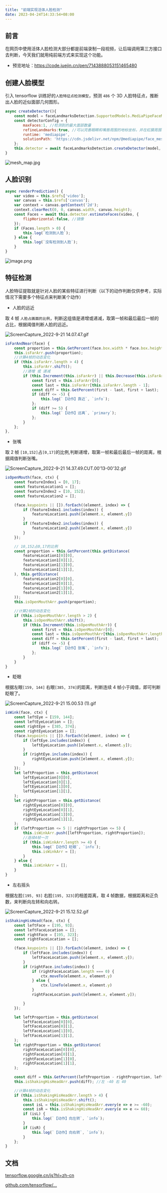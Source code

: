 ```yaml
---
title: "前端实现活体人脸检测"
date: 2023-04-24T14:33:54+08:00
---
```


## 前言

在网页中使用活体人脸检测大部分都是前端录制一段视频，让后端调用第三方接口去判断，今天我们就用纯前端方式来实现这个功能。

- 预览地址：https://code.juejin.cn/pen/7143888053151465480

## 创建人脸模型

引入 tensorflow 训练好的`人脸特征点检测模型`，预测 `486` 个 3D 人脸特征点，推断出人脸的近似面部几何图形。

```js
async createDetector(){
    const model = faceLandmarksDetection.SupportedModels.MediaPipeFaceMesh;
    const detectorConfig = {
        maxFaces:1, //检测到的最大面部数量
        refineLandmarks:true, //可以完善眼睛和嘴唇周围的地标坐标，并在虹膜周围输出其他地标
        runtime: 'mediapipe',
        solutionPath: 'https://cdn.jsdelivr.net/npm/@mediapipe/face_mesh', //WASM二进制文件和模型文件所在的路径
    };
    this.detector = await faceLandmarksDetection.createDetector(model, detectorConfig);
}
```

![mesh_map.jpg](https://p3-juejin.byteimg.com/tos-cn-i-k3u1fbpfcp/d611afcbfeac4fb0baeea85f4a4699a0~tplv-k3u1fbpfcp-zoom-in-crop-mark:4536:0:0:0.awebp?)

## 人脸识别

```js
async renderPrediction() {
    var video = this.$refs['video'];
    var canvas = this.$refs['canvas'];
    var context = canvas.getContext('2d');
    context.clearRect(0, 0, canvas.width, canvas.height);
    const Faces = await this.detector.estimateFaces(video, {
        flipHorizontal:false, //镜像
    });
    if (Faces.length > 0) {
        this.log(`检测到人脸`);
    } else {
        this.log(`没有检测到人脸`);
    }
}
```

![image.png](https://p9-juejin.byteimg.com/tos-cn-i-k3u1fbpfcp/b25773f1a6214967a770ea798c6f02c4~tplv-k3u1fbpfcp-zoom-in-crop-mark:4536:0:0:0.awebp?)

## 特征检测

人脸特征提取就是针对人脸的某些特征进行判断（以下的动作判断仅供参考，实际情况下需要多个特征点来判断某个动作）

- 人脸的远近

取 4 帧 `人脸占画面的比例`，判断这组值是递增或递减，取第一帧和最后最后一帧的占比，根据阈值判断人脸的远近。

![ScreenCapture_2022-9-21 14.07.47.gif](https://p1-juejin.byteimg.com/tos-cn-i-k3u1fbpfcp/d1f3ded86b3d4b589dfcf57d7c0ffc73~tplv-k3u1fbpfcp-zoom-in-crop-mark:4536:0:0:0.awebp?)

```js
isFarAndNear(face) {
    const proportion = this.GetPercent(face.box.width * face.box.height, this.width * this.height);
    this.isFarArr.push(proportion);
    //计算4帧的动态变化
    if (this.isFarArr.length > 4) {
        this.isFarArr.shift();
        //递增 或 递减
        if (this.Increment(this.isFarArr) || this.Decrease(this.isFarArr)) {
            const first = this.isFarArr[0];
            const last = this.isFarArr[this.isFarArr.length - 1];
            const diff = this.GetPercent(first - last, first + last);
            if (diff <= -5) {
                this.log(`【动作】靠近`, `info`);
            };
            if (diff >= 5) {
                this.log(`【动作】远离`, `primary`);
            };
        }
    };
},
```

- 张嘴

取 2 帧 `[10,152]`占`[0,17]`的比例,判断递增，取第一帧和最后最后一帧的距离，根据阈值判断张嘴。

![ScreenCapture_2022-9-21 14.37.49.CUT.00'13-00'32.gif](https://p1-juejin.byteimg.com/tos-cn-i-k3u1fbpfcp/62f717a4806e42aa90100b25ce76af66~tplv-k3u1fbpfcp-zoom-in-crop-mark:4536:0:0:0.awebp?)

```js
isOpenMouth(face, ctx) {
    const featureIndex1 = [0, 17];
    const featureLocation1 = [];
    const featureIndex2 = [10, 152];
    const featureLocation2 = [];

    (face.keypoints || []).forEach((element, index) => {
        if (featureIndex1.includes(index)) {
            featureLocation1.push([element.x, element.y])
        }
        if (featureIndex2.includes(index)) {
            featureLocation2.push([element.x, element.y])
        }
    });

    // 10,152占0,17的比例
    const proportion = this.GetPercent(this.getDistance(
        featureLocation1[0][0],
        featureLocation1[0][1],
        featureLocation1[1][0],
        featureLocation1[1][1],
    ), this.getDistance(
        featureLocation2[0][0],
        featureLocation2[0][1],
        featureLocation2[1][0],
        featureLocation2[1][1],
    ));
    this.isOpenMouthArr.push(proportion);

    //计算2帧的动态变化
    if (this.isOpenMouthArr.length > 2) {
        this.isOpenMouthArr.shift();
        if (this.Increment(this.isOpenMouthArr)) {
            const first = this.isOpenMouthArr[0];
            const last = this.isOpenMouthArr[this.isOpenMouthArr.length - 1];
            const diff = this.GetPercent(first - last, first + last);
            if (diff <= -5) {
                this.log(`【动作】张嘴`, `info`);
            };
        }
    }
}
```

- 眨眼

根据左眼`[159, 144]` 右眼`[385, 374]`的距离，判断连续 4 帧小于阈值，即可判断眨眼了。

![ScreenCapture_2022-9-21 15.00.53 (1).gif](https://p3-juejin.byteimg.com/tos-cn-i-k3u1fbpfcp/be760f1145cf431d9d43610857a21734~tplv-k3u1fbpfcp-zoom-in-crop-mark:4536:0:0:0.awebp?)

```js
isWink(face, ctx) {
    const leftEye = [159, 144];
    const leftEyeLocation = [];
    const rightEye = [385, 374];
    const rightEyeLocation = [];
    (face.keypoints || []).forEach((element, index) => {
        if (leftEye.includes(index)) {
            leftEyeLocation.push([element.x, element.y]);
        }
        if (rightEye.includes(index)) {
            rightEyeLocation.push([element.x, element.y]);
        }
    });
    let leftProportion = this.getDistance(
        leftEyeLocation[0][0],
        leftEyeLocation[0][1],
        leftEyeLocation[1][0],
        leftEyeLocation[1][1],
    );
    let rightProportion = this.getDistance(
        rightEyeLocation[0][0],
        rightEyeLocation[0][1],
        rightEyeLocation[1][0],
        rightEyeLocation[1][1],
    );
    if (leftProportion <= 5 || rightProportion <= 5) {
        this.isWinkArr.push([leftProportion, rightProportion]);
        //连续4帧一次
        if (this.isWinkArr.length >= 4) {
            this.log(`【动作】眨眼`, `info`);
            this.isWinkArr = [];
        }
    } else {
        this.isWinkArr = [];
    }
}
```

- 左右摇头

根据左脸`[195, 93]` 右脸`[195, 323]`的相差距离，取 4 帧数据，根据距离和正负数，来判断向左转和向右转。

![ScreenCapture_2022-9-21 15.12.52.gif](https://p9-juejin.byteimg.com/tos-cn-i-k3u1fbpfcp/3b7a7a53ae3544c784dbde6d5730b106~tplv-k3u1fbpfcp-zoom-in-crop-mark:4536:0:0:0.awebp?)

```js
isShakingHisHead(face, ctx) {
    const leftFace = [195, 93];
    const leftFaceLocation = [];
    const rightFace = [195, 323];
    const rightFaceLocation = [];

    (face.keypoints || []).forEach((element, index) => {
        if (leftFace.includes(index)) {
            leftFaceLocation.push([element.x, element.y]);
        }
        if (rightFace.includes(index)) {
            if (rightFaceLocation.length === 0) {
                ctx.moveTo(element.x, element.y)
            } else {
                ctx.lineTo(element.x, element.y)
            }
            rightFaceLocation.push([element.x, element.y]);

        }
    });

    let leftProportion = this.getDistance(
        leftFaceLocation[0][0],
        leftFaceLocation[0][1],
        leftFaceLocation[1][0],
        leftFaceLocation[1][1],
    );
    let rightProportion = this.getDistance(
        rightFaceLocation[0][0],
        rightFaceLocation[0][1],
        rightFaceLocation[1][0],
        rightFaceLocation[1][1],
    );

    const diff = this.GetPercent(leftProportion - rightProportion, leftProportion + rightProportion);
    this.isShakingHisHeadArr.push(diff); //左 -40 右 40

    //计算4帧的动态变化
    if (this.isShakingHisHeadArr.length > 4) {
        this.isShakingHisHeadArr.shift();
        const isL = this.isShakingHisHeadArr.every(e => e >= -60);
        const isR = this.isShakingHisHeadArr.every(e => e <= 60);
        if (isL) {
            this.log(`【动作】向左转`, `info`);
        }
        if (isR) {
            this.log(`【动作】向右转`, `info`);
        }
    };
}
```

## 文档

[tensorflow.google.cn/js?hl=zh-cn](https://tensorflow.google.cn/js?hl=zh-cn)

[github.com/tensorflow/…](https://github.com/tensorflow/tfjs-models/tree/master/face-landmarks-detection)
